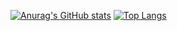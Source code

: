 [![Anurag's GitHub stats](https://github-readme-stats.vercel.app/api?username=BKKang1)](https://github.com/anuraghazra/github-readme-stats)
[![Top Langs](https://github-readme-stats.vercel.app/api/top-langs/?username=BKKang1)](https://github.com/anuraghazra/github-readme-stats)
